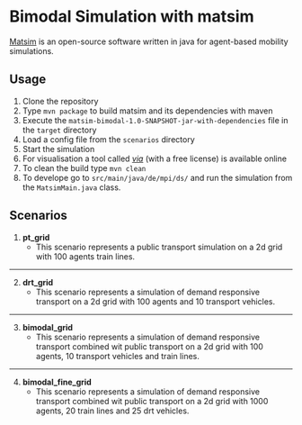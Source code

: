 # Bimodal Simulation with matsim

[Matsim](https://www.matsim.org/) is an open-source software written in java for agent-based mobility simulations.

## Usage
1. Clone the repository 
2. Type `mvn package` to build matsim and its dependencies with maven
3. Execute the `matsim-bimodal-1.0-SNAPSHOT-jar-with-dependencies` file in the `target` directory
4. Load a config file from the `scenarios` directory
5. Start the simulation
6. For visualisation a tool called [*via*](https://www.simunto.com/via/) (with a free license) is available online
7. To clean the build type `mvn clean`
8. To develope go to `src/main/java/de/mpi/ds/` and run the simulation from the `MatsimMain.java` class.

## Scenarios
1. **pt_grid**
    - This scenario represents a public transport simulation on a 2d grid with 100 agents train lines.
---
2. **drt_grid**
    - This scenario represents a simulation of demand responsive transport on a 2d grid with 100 agents and 10 transport vehicles.
---
3. **bimodal_grid**
    - This scenario represents a simulation of demand responsive transport combined wit public transport on a 2d grid with 100 agents, 10 transport vehicles and train lines.
---
4. **bimodal_fine_grid**
    - This scenario represents a simulation of demand responsive transport combined wit public transport on a 2d grid with 1000 agents, 20 train lines and 25 drt vehicles.